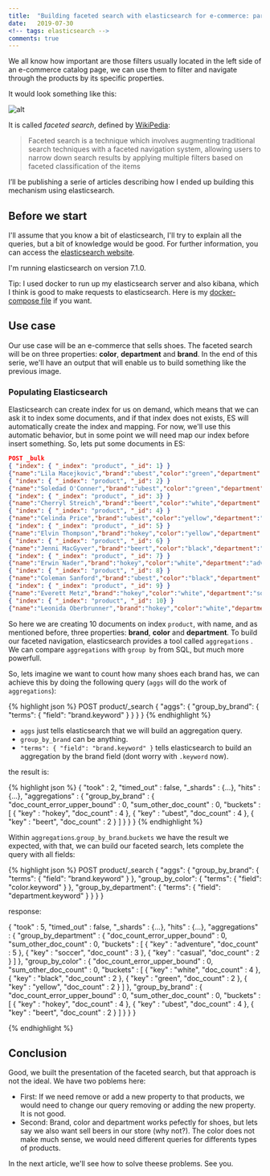 ```yaml
---
title:  "Building faceted search with elasticsearch for e-commerce: part 1"
date:   2019-07-30
<!-- tags: elasticsearch -->
comments: true
---
```


We all know how important are those filters usually located in the left side of an e-commerce catalog page, we can use them to filter and navigate through the products by its specific properties.

It would look something like this:

![alt]({{site.url}}{{site.baseurl}}/images/elasticsearch/facets.png)

It is called _faceted search_, defined by [WikiPedia](https://en.wikipedia.org/wiki/Faceted_search):

> Faceted search is a technique which involves augmenting traditional search techniques with a faceted navigation system, allowing users to narrow down search results by applying multiple filters based on faceted classification of the items

I’ll be publishing a serie of articles describing how I ended up building this mechanism using elasticsearch.

## Before we start

I'll assume that you know a bit of elasticsearch, I'll try to explain all the queries, but a bit of knowledge would be good. For further information, you can access the [elasticsearch website](https://www.elastic.co/products/elasticsearch).

I'm running elasticsearch on version 7.1.0.

Tip: I used docker to run up my elasticsearch server and also kibana, which I think is good to make requests to elasticsearch. Here is my [docker-compose file]({{site.url}}{{site.baseurl}}/files/elasticsearch/docker-compose.yml) if you want.

## Use case

Our use case will be an e-commerce that sells shoes. The faceted search will be on three properties: __color__, __department__ and __brand__. In the end of this serie, we'll have an output that will enable us to build something like the previous image.

### Populating Elasticsearch

Elasticsearch can create index for us on demand, which means that we can ask it to index some documents, and if that index does not exists, ES will automatically create the index and mapping. For now, we'll use this automatic behavior, but in some point we will need map our index before insert something. So, lets put some documents in ES:

```json
POST _bulk
{ "index": { "_index": "product", "_id": 1} }
{"name":"Lila Macejkovic","brand":"ubest","color":"green","department":"soccer"}
{ "index": { "_index": "product", "_id": 2} }
{"name":"Soledad O'Conner","brand":"ubest","color":"green","department":"adventure"}
{ "index": { "_index": "product", "_id": 3} }
{"name":"Cherryl Streich","brand":"beert","color":"white","department":"soccer"}
{ "index": { "_index": "product", "_id": 4} }
{"name":"Celinda Price","brand":"ubest","color":"yellow","department":"adventure"}
{ "index": { "_index": "product", "_id": 5} }
{"name":"Elvin Thompson","brand":"hokey","color":"yellow","department":"adventure"}
{ "index": { "_index": "product", "_id": 6} }
{"name":"Jenni MacGyver","brand":"beert","color":"black","department":"casual"}
{ "index": { "_index": "product", "_id": 7} }
{"name":"Erwin Nader","brand":"hokey","color":"white","department":"adventure"}
{ "index": { "_index": "product", "_id": 8} }
{"name":"Coleman Sanford","brand":"ubest","color":"black","department":"casual"}
{ "index": { "_index": "product", "_id": 9} }
{"name":"Everett Metz","brand":"hokey","color":"white","department":"soccer"}
{ "index": { "_index": "product", "_id": 10} }
{"name":"Leonida Oberbrunner","brand":"hokey","color":"white","department":"adventure"}
```

So here we are creating 10 documents on index `product`, with name, and as mentioned before, three properties: __brand__, __color__ and __department__.
To build our faceted navigation, elasticsearch provides a tool called `aggregations` . We can compare `aggregations` with `group by` from SQL, but much more powerfull.

So, lets imagine we want to count how many shoes each brand has, we can achieve this by doing the following query (`aggs` will do the work of `aggregations`):

{% highlight json %}
POST product/_search
{
  "aggs": {
    "group_by_brand": {
      "terms": { "field": "brand.keyword" }
    }
  }
}
{% endhighlight %}


- `aggs` just tells elasticsearch that we will build an aggregation query.
- `group_by_brand` can be anything.
- `"terms": { "field": "brand.keyword" }` tells elasticsearch to build an aggregation by the brand field (dont worry with `.keyword` now).

the result is:

{% highlight json %}
{
  "took" : 2,
  "timed_out" : false,
  "_shards" : {...},
  "hits" : {...},
  "aggregations" : {
    "group_by_brand" : {
      "doc_count_error_upper_bound" : 0,
      "sum_other_doc_count" : 0,
      "buckets" : [
        {
          "key" : "hokey",
          "doc_count" : 4
        },
        {
          "key" : "ubest",
          "doc_count" : 4
        },
        {
          "key" : "beert",
          "doc_count" : 2
        }
      ]
    }
  }
}
{% endhighlight %}


Within `aggregations`.`group_by_brand`.`buckets` we have the result we expected, with that, we can build our faceted search, lets complete the query with all fields:

{% highlight json %}
POST product/_search
{
  "aggs": {
    "group_by_brand": {
      "terms": {
        "field": "brand.keyword"
      }
    },
    "group_by_color": {
      "terms": {
        "field": "color.keyword"
      }
    },
    "group_by_department": {
      "terms": {
        "field": "department.keyword"
      }
    }
  }
}

response:

{
  "took" : 5,
  "timed_out" : false,
  "_shards" : {...},
  "hits" : {...},
  "aggregations" : {
    "group_by_department" : {
      "doc_count_error_upper_bound" : 0,
      "sum_other_doc_count" : 0,
      "buckets" : [
        {
          "key" : "adventure",
          "doc_count" : 5
        },
        {
          "key" : "soccer",
          "doc_count" : 3
        },
        {
          "key" : "casual",
          "doc_count" : 2
        }
      ]
    },
    "group_by_color" : {
      "doc_count_error_upper_bound" : 0,
      "sum_other_doc_count" : 0,
      "buckets" : [
        {
          "key" : "white",
          "doc_count" : 4
        },
        {
          "key" : "black",
          "doc_count" : 2
        },
        {
          "key" : "green",
          "doc_count" : 2
        },
        {
          "key" : "yellow",
          "doc_count" : 2
        }
      ]
    },
    "group_by_brand" : {
      "doc_count_error_upper_bound" : 0,
      "sum_other_doc_count" : 0,
      "buckets" : [
        {
          "key" : "hokey",
          "doc_count" : 4
        },
        {
          "key" : "ubest",
          "doc_count" : 4
        },
        {
          "key" : "beert",
          "doc_count" : 2
        }
      ]
    }
  }
}

{% endhighlight %}

## Conclusion

Good, we built the presentation of the faceted search, but that approach is not the ideal.
We have two poblems here:

- First: If we need remove or add a new property to that products, we would need to change our query removing or adding the new property. It is not good.
- Second: Brand, color and department works pefectly for shoes, but lets say we also want sell beers in our store (why not?). The color does not make much sense, we would need different queries for differents types of products.

In the next article, we'll see how to solve theese problems. See you.

